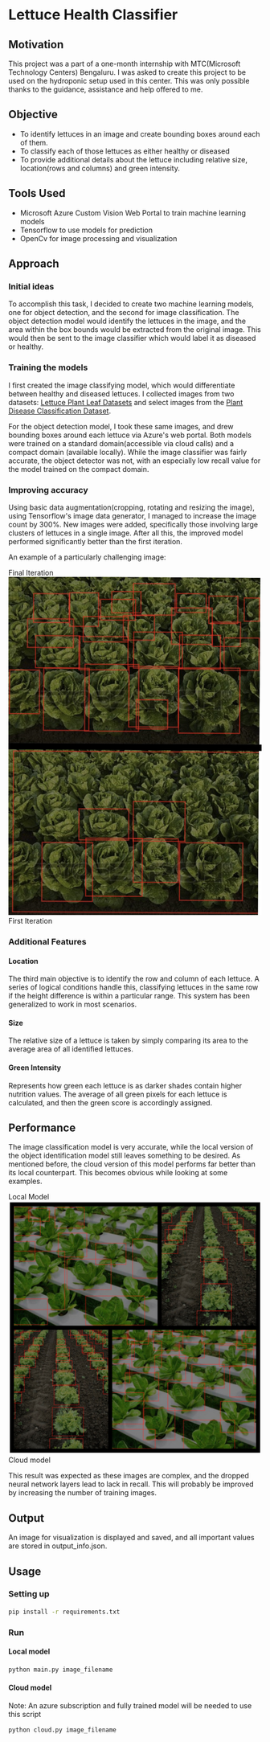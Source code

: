 # Lettuce Health Classifier

## Motivation
This project was a part of a one-month internship with MTC(Microsoft Technology Centers) Bengaluru. I was asked to
create this project to be used on the hydroponic setup used in this center. This was only possible thanks to the
guidance, assistance and help offered to me.

## Objective

- To identify lettuces in an image and create bounding boxes around each of them.
- To classify each of those lettuces as either healthy or diseased
- To provide additional details about the lettuce including relative size, location(rows and columns) and green
  intensity.

## Tools Used

- Microsoft Azure Custom Vision Web Portal to train machine learning models
- Tensorflow to use models for prediction
- OpenCv for image processing and visualization

## Approach

### Initial ideas
To accomplish this task, I decided to create two  machine learning models, one for object detection, and the second for
image classification. The object detection model would identify the lettuces in the image, and the area within the box
bounds would be extracted from the original image. This would then be sent to the image classifier which would label it
as diseased or healthy.

### Training the models
I first created the image classifying model, which would differentiate between healthy and diseased lettuces. I 
collected images from two datasets: 
[Lettuce Plant Leaf Datasets](https://github.com/chandru11235/Lettuce-plant-leaf-Datasets) and select images from the
[Plant Disease Classification Dataset](https://github.com/abdullahselek/plant-disease-classification-tf).

For the object detection model, I took these same images, and drew bounding boxes around each lettuce via Azure's web
portal. Both models were trained on a standard domain(accessible via cloud calls) and a compact domain
(available locally). While the image classifier was fairly accurate, the object detector was not, with an especially low
recall value for the model trained on the compact domain.

### Improving accuracy

Using basic data augmentation(cropping, rotating and resizing the image), using Tensorflow's image data generator, I
managed to increase the image count by 300%. New images were added, specifically those involving large clusters of
lettuces in a single image. After all this, the improved model performed significantly better than the first iteration.

An example of a particularly challenging image:

Final Iteration
![](Images/IMG_1626.jpg)
First Iteration

### Additional Features

#### Location

The third main objective is to identify the row and column of each lettuce. A series of logical conditions handle this,
classifying lettuces in the same row if the height difference is within a particular range. This system has been
generalized to work in most scenarios.

#### Size

The relative size of a lettuce is taken by simply comparing its area to the average area of all identified lettuces.

#### Green Intensity

Represents how green each lettuce is as darker shades contain higher nutrition values. The average of all green pixels
for each lettuce is calculated, and then the green score is accordingly assigned.


## Performance

The image classification model is very accurate, while the local version of the object identification model still leaves
something to be desired. As mentioned before, the cloud version of this model performs far better than its local
counterpart. This becomes obvious while looking at some examples.

Local Model
![](Images/IMG_1632.JPG)
Cloud model

This result was expected as these images are complex, and the dropped neural network layers lead to lack in recall. This
will probably be improved by increasing the number of training images.

## Output
An image for visualization is displayed and saved, and all important values are stored in output_info.json.

## Usage

### Setting up
```bash
pip install -r requirements.txt
```

### Run

#### Local model
```bash
python main.py image_filename
```

#### Cloud model
Note: An azure subscription and fully trained model will be needed to use this script
```bash
python cloud.py image_filename
```
